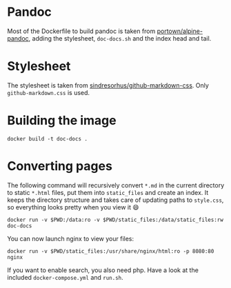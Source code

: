 # Pandoc

Most of the Dockerfile to build pandoc is taken from [portown/alpine-pandoc](https://github.com/portown/alpine-pandoc), adding the stylesheet, `doc-docs.sh` and the index head and tail.

# Stylesheet

The stylesheet is taken from [sindresorhus/github-markdown-css](https://github.com/sindresorhus/github-markdown-css). Only `github-markdown.css` is used.

# Building the image

`docker build -t doc-docs .`

# Converting pages

The following command will recursively convert `*.md` in the current directory to static `*.html` 
files, put them into `static_files` and create an index. It keeps the directory structure and 
takes care of updating paths to `style.css`, so everything looks pretty when you view it :smile:

`docker run -v $PWD:/data:ro -v $PWD/static_files:/data/static_files:rw doc-docs`

You can now launch nginx to view your files:

`docker run -v $PWD/static_files:/usr/share/nginx/html:ro -p 8080:80 nginx`

If you want to enable search, you also need php. Have a look at the included `docker-compose.yml` 
and `run.sh`.
